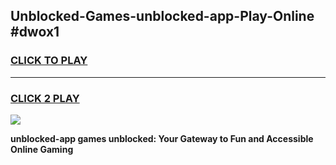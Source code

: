 
## Unblocked-Games-unblocked-app-Play-Online #dwox1
<h3>
<a href="https://news.freeplayer.one?title=unblocked-app&ref=3">CLICK TO PLAY</a></h3>
<hr>

<h3>
<a href="https://news.freeplayer.one?title=unblocked-app&ref=3">CLICK 2 PLAY</a>
  
</h3>

<a href="https://news.freeplayer.one?title=unblocked-app&ref=3"><img src="https://clearcache.store/games.png"></a>


**unblocked-app games unblocked: Your Gateway to Fun and Accessible Online Gaming**
